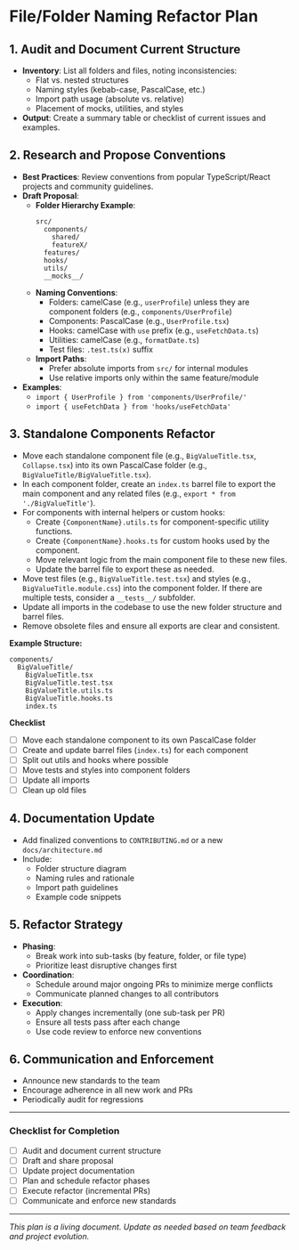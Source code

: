 # File/Folder Naming Refactor Plan

## 1. Audit and Document Current Structure
- **Inventory**: List all folders and files, noting inconsistencies:
  - Flat vs. nested structures
  - Naming styles (kebab-case, PascalCase, etc.)
  - Import path usage (absolute vs. relative)
  - Placement of mocks, utilities, and styles
- **Output**: Create a summary table or checklist of current issues and examples.

## 2. Research and Propose Conventions
- **Best Practices**: Review conventions from popular TypeScript/React projects and community guidelines.
- **Draft Proposal**:
  - **Folder Hierarchy Example**:
    ```
    src/
      components/
        shared/
        featureX/
      features/
      hooks/
      utils/
      __mocks__/
    ```
  - **Naming Conventions**:
    - Folders: camelCase (e.g., `userProfile`) unless they are component folders (e.g., `components/UserProfile`)
    - Components: PascalCase (e.g., `UserProfile.tsx`)
    - Hooks: camelCase with `use` prefix (e.g., `useFetchData.ts`)
    - Utilities: camelCase (e.g., `formatDate.ts`)
    - Test files: `.test.ts(x)` suffix
  - **Import Paths**:
    - Prefer absolute imports from `src/` for internal modules
    - Use relative imports only within the same feature/module
- **Examples**:
  - `import { UserProfile } from 'components/UserProfile/'`
  - `import { useFetchData } from 'hooks/useFetchData'`

## 3. Standalone Components Refactor

- Move each standalone component file (e.g., `BigValueTitle.tsx`, `Collapse.tsx`) into its own PascalCase folder (e.g., `BigValueTitle/BigValueTitle.tsx`).
- In each component folder, create an `index.ts` barrel file to export the main component and any related files (e.g., `export * from './BigValueTitle'`).
- For components with internal helpers or custom hooks:
  - Create `{ComponentName}.utils.ts` for component-specific utility functions.
  - Create `{ComponentName}.hooks.ts` for custom hooks used by the component.
  - Move relevant logic from the main component file to these new files.
  - Update the barrel file to export these as needed.
- Move test files (e.g., `BigValueTitle.test.tsx`) and styles (e.g., `BigValueTitle.module.css`) into the component folder. If there are multiple tests, consider a `__tests__/` subfolder.
- Update all imports in the codebase to use the new folder structure and barrel files.
- Remove obsolete files and ensure all exports are clear and consistent.

**Example Structure:**
```
components/
  BigValueTitle/
    BigValueTitle.tsx
    BigValueTitle.test.tsx
    BigValueTitle.utils.ts
    BigValueTitle.hooks.ts
    index.ts
```

**Checklist**
- [ ] Move each standalone component to its own PascalCase folder
- [ ] Create and update barrel files (`index.ts`) for each component
- [ ] Split out utils and hooks where possible
- [ ] Move tests and styles into component folders
- [ ] Update all imports
- [ ] Clean up old files

## 4. Documentation Update
- Add finalized conventions to `CONTRIBUTING.md` or a new `docs/architecture.md`
- Include:
  - Folder structure diagram
  - Naming rules and rationale
  - Import path guidelines
  - Example code snippets

## 5. Refactor Strategy
- **Phasing**:
  - Break work into sub-tasks (by feature, folder, or file type)
  - Prioritize least disruptive changes first
- **Coordination**:
  - Schedule around major ongoing PRs to minimize merge conflicts
  - Communicate planned changes to all contributors
- **Execution**:
  - Apply changes incrementally (one sub-task per PR)
  - Ensure all tests pass after each change
  - Use code review to enforce new conventions

## 6. Communication and Enforcement
- Announce new standards to the team
- Encourage adherence in all new work and PRs
- Periodically audit for regressions

---

### Checklist for Completion
- [ ] Audit and document current structure
- [ ] Draft and share proposal
- [ ] Update project documentation
- [ ] Plan and schedule refactor phases
- [ ] Execute refactor (incremental PRs)
- [ ] Communicate and enforce new standards

---

*This plan is a living document. Update as needed based on team feedback and project evolution.*
